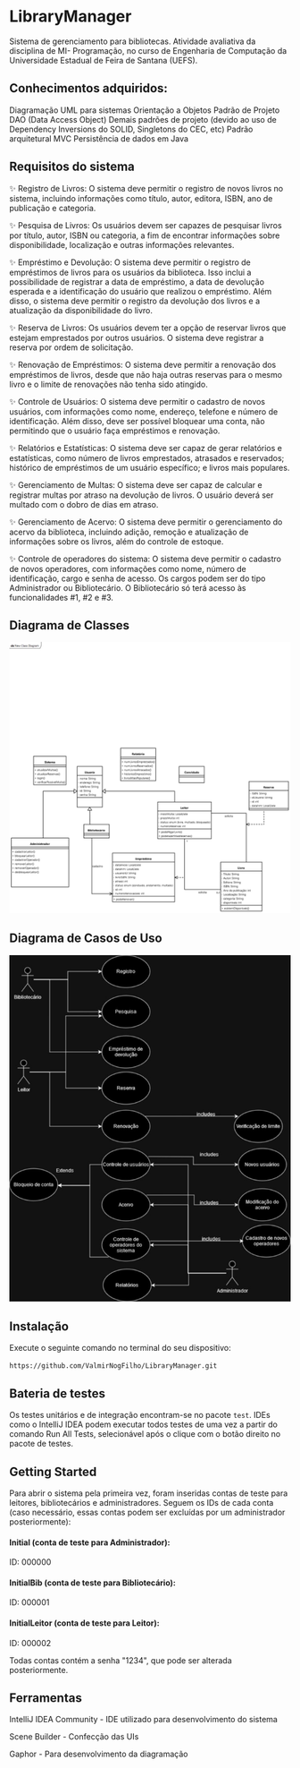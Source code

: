 # LibraryManager

Sistema de gerenciamento para bibliotecas. Atividade avaliativa da disciplina de MI- Programação, no curso de Engenharia de Computação da Universidade Estadual de Feira de Santana (UEFS).

## Conhecimentos adquiridos:

Diagramação UML para sistemas
Orientação a Objetos
Padrão de Projeto DAO (Data Access Object)
Demais padrões de projeto (devido ao uso de Dependency Inversions do SOLID, Singletons do CEC, etc)
Padrão arquitetural MVC
Persistência de dados em Java

## Requisitos do sistema

✨ Registro de Livros: O sistema deve permitir o registro de novos livros no sistema, incluindo informações como título, autor, editora, ISBN, ano de publicação e categoria.

✨ Pesquisa de Livros: Os usuários devem ser capazes de pesquisar livros por título, autor, ISBN ou categoria, a fim de encontrar informações sobre disponibilidade, localização e outras informações relevantes.

✨ Empréstimo e Devolução: O sistema deve permitir o registro de empréstimos de livros para os usuários da biblioteca. Isso inclui a possibilidade de registrar a data de empréstimo, a data de devolução esperada e a identificação do usuário que realizou o empréstimo. Além disso, o sistema deve permitir o registro da devolução dos livros e a atualização da disponibilidade do livro.

✨ Reserva de Livros: Os usuários devem ter a opção de reservar livros que estejam emprestados por outros usuários. O sistema deve registrar a reserva por ordem de solicitação.

✨ Renovação de Empréstimos: O sistema deve permitir a renovação dos empréstimos de livros, desde que não haja outras reservas para o mesmo livro e o limite de renovações não tenha sido atingido.

✨ Controle de Usuários: O sistema deve permitir o cadastro de novos usuários, com informações como nome, endereço, telefone e número de identificação. Além disso, deve ser possível bloquear uma conta, não permitindo que o usuário faça empréstimos e renovação.

✨ Relatórios e Estatísticas: O sistema deve ser capaz de gerar relatórios e estatísticas, como número de livros emprestados, atrasados e reservados; histórico de empréstimos de um usuário específico; e livros mais populares.

✨ Gerenciamento de Multas: O sistema deve ser capaz de calcular e registrar multas por atraso na devolução de livros. O usuário deverá ser multado com o dobro de dias em atraso.

✨ Gerenciamento de Acervo: O sistema deve permitir o gerenciamento do acervo da biblioteca, incluindo adição, remoção e atualização de informações sobre os livros, além do controle de estoque.

✨ Controle de operadores do sistema: O sistema deve permitir o cadastro de novos operadores, com informações como nome, número de identificação, cargo e senha de acesso. Os cargos podem ser do tipo Administrador ou Bibliotecário. O Bibliotecário só terá acesso às funcionalidades #1, #2 e #3.

## Diagrama de Classes

![Diagrama de Classes](https://github.com/ValmirNogFilho/LibraryManager/blob/main/docs/DiagramaPNG.png)

## Diagrama de Casos de Uso

![Diagrama de Casos de Uso](https://github.com/ValmirNogFilho/LibraryManager/blob/main/docs/CasosDeUsoKevinValmir.jpg)

## Instalação
Execute o seguinte comando no terminal do seu dispositivo:

```https://github.com/ValmirNogFilho/LibraryManager.git```

## Bateria de testes

Os testes unitários e de integração encontram-se no pacote `test`. IDEs como o IntelliJ IDEA podem executar todos testes de uma vez a partir do comando Run All Tests, selecionável após o clique com o botão direito no pacote de testes.

## Getting Started

Para abrir o sistema pela primeira vez, foram inseridas contas de teste para leitores, bibliotecários e administradores. Seguem os IDs de cada conta (caso necessário, essas contas podem ser excluídas por um administrador posteriormente):

#### Initial (conta de teste para Administrador):
ID: 000000

#### InitialBib (conta de teste para Bibliotecário):
ID: 000001

#### InitialLeitor (conta de teste para Leitor):
ID: 000002

Todas contas contém a senha "1234", que pode ser alterada posteriormente.

## Ferramentas

IntelliJ IDEA Community - IDE utilizado para desenvolvimento do sistema

Scene Builder - Confecção das UIs

Gaphor - Para desenvolvimento da diagramação
